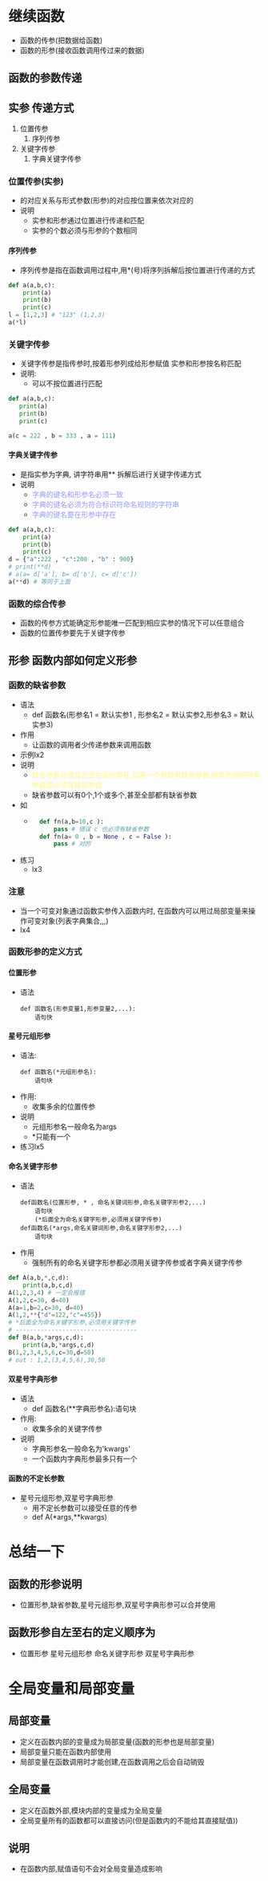 # 继续函数
-  函数的传参(把数据给函数)
-  函数的形参(接收函数调用传过来的数据)
## 函数的参数传递
## 实参 传递方式
1. 位置传参
    1. 序列传参
2. 关键字传参
    1. 字典关键字传参
### 位置传参(实参)   
- 的对应关系与形式参数(形参)的对应按位置来依次对应的
- 说明 
    - 实参和形参通过位置进行传递和匹配
    - 实参的个数必须与形参的个数相同
#### 序列传参
- 序列传参是指在函数调用过程中,用*(号)将序列拆解后按位置进行传递的方式
```python
def a(a,b,c):
    print(a)
    print(b)
    print(c)
l = [1,2,3] # "123" (1,2,3)
a(*l)
```
### 关键字传参
- 关键字传参是指传参时,按着形参列成给形参赋值  实参和形参按名称匹配
- 说明:
    - 可以不按位置进行匹配
 ```python
def a(a,b,c):
    print(a)
    print(b)
    print(c)

a(c = 222 , b = 333 , a = 111)
```
#### 字典关键字传参
- 是指实参为字典, 讲字符串用** 拆解后进行关键字传递方式
- 说明
    - <font color= 999AFF> 字典的键名和形参名必须一致</font>
    - <font color= 999AFF> 字典的键名必须为符合标识符命名规则的字符串</font>
    - <font color= 999AFF> 字典的键名要在形参中存在</font>
```python
def a(a,b,c):
    print(a)
    print(b)
    print(c)
d = {"a":222 , "c":200 , "b" : 900}
# print(**d)
# a(a= d['a'], b= d['b'], c= d['c'])
a(**d) # 等同于上面
```
### 函数的综合传参

- 函数的传参方式能确定形参能唯一匹配到相应实参的情况下可以任意组合
- 函数的位置传参要先于关键字传参


## 形参 函数内部如何定义形参
### 函数的缺省参数
- 语法
    - def 函数名(形参名1 = 默认实参1 , 形参名2 = 默认实参2,形参名3 = 默认实参3)
- 作用
    - 让函数的调用者少传递参数来调用函数
- 示例lx2
- 说明
    - <font color = FFF888>缺省参数必须自左至右依次存在,如果一个参数有缺省参数,则其右侧的所有参数都必须有缺省参数</font>
    - 缺省参数可以有0个,1个或多个,甚至全部都有缺省参数
- 如
    - ```python
        def fn(a,b=10,c ):   
            pass # 错误 c 也必须有缺省参数
        def fn(a= 0 , b = None , c = False ):
            pass # 对的
        ```
- 练习
    - lx3

### 注意

- 当一个可变对象通过函数实参传入函数内时, 在函数内可以用过局部变量来操作可变对象(列表字典集合,,,)
- lx4

### 函数形参的定义方式
#### 位置形参
- 语法
    ```
    def 函数名(形参变量1,形参变量2,...):
        语句快
    ```
#### 星号元组形参
- 语法:
    ```
    def 函数名(*元组形参名):
        语句块
    ```
- 作用:
    - 收集多余的位置传参
- 说明
    - 元组形参名一般命名为args
    - *只能有一个
- 练习lx5
#### 命名关键字形参
- 语法
    ```
    def函数名(位置形参, * , 命名关键词形参,命名关键字形参2,...)
        语句块
        (*后面全为命名关键字形参,必须用关键字传参)
    def函数名(*args,命名关键词形参,命名关键字形参2,...)
        语句块
    ```
- 作用
    - 强制所有的命名关键字形参都必须用关键字传参或者字典关键字传参
```python
def A(a,b,*,c,d):
    print(a,b,c,d)
A(1,2,3,4) # 一定会报错
A(1,2,c=30, d=40)
A(a=1,b=2,c=30, d=40)
A(1,2,**{"d"=122,"c"=455})
# *后面全为命名关键字形参,必须用关键字传参
# ----------------------------------
def B(a,b,*args,c,d):
    print(a,b,*args,c,d)
B(1,2,3,4,5,6,c=30,d=50)
# out : 1,2,(3,4,5,6),30,50
```
#### 双星号字典形参
- 语法
    - def 函数名(**字典形参名):语句块
- 作用:
    - 收集多余的关键字传参
- 说明
    - 字典形参名一般命名为'kwargs'
    - 一个函数内字典形参最多只有一个
#### 函数的不定长参数
- 星号元组形参,双星号字典形参
    - 用不定长参数可以接受任意的传参
    - def A(*args,**kwargs)

# 总结一下
## 函数的形参说明
- 位置形参,缺省参数,星号元组形参,双星号字典形参可以合并使用
## 函数形参自左至右的定义顺序为
- 位置形参 星号元组形参 命名关键字形参 双星号字典形参

# 全局变量和局部变量
## 局部变量
- 定义在函数内部的变量成为局部变量(函数的形参也是局部变量)
- 局部变量只能在函数内部使用
- 局部变量在函数调用时才能创建,在函数调用之后会自动销毁

## 全局变量
- 定义在函数外部,模块内部的变量成为全局变量
- 全局变量所有的函数都可以直接访问(但是函数内的不能给其直接赋值))

## 说明
- 在函数内部,赋值语句不会对全局变量造成影响


    